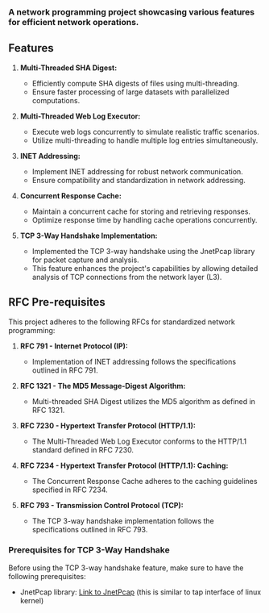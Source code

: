 ### A network programming project showcasing various features for efficient network operations.



## Features

1. **Multi-Threaded SHA Digest:**
   - Efficiently compute SHA digests of files using multi-threading.
   - Ensure faster processing of large datasets with parallelized computations.

2. **Multi-Threaded Web Log Executor:**
   - Execute web logs concurrently to simulate realistic traffic scenarios.
   - Utilize multi-threading to handle multiple log entries simultaneously.

3. **INET Addressing:**
   - Implement INET addressing for robust network communication.
   - Ensure compatibility and standardization in network addressing.

4. **Concurrent Response Cache:**
   - Maintain a concurrent cache for storing and retrieving responses.
   - Optimize response time by handling cache operations concurrently.

5. **TCP 3-Way Handshake Implementation:**
   - Implemented the TCP 3-way handshake using the JnetPcap library for packet capture and analysis.
   - This feature enhances the project's capabilities by allowing detailed analysis of TCP connections from the network layer (L3).

## RFC Pre-requisites

This project adheres to the following RFCs for standardized network programming:

1. **RFC 791 - Internet Protocol (IP):**
   - Implementation of INET addressing follows the specifications outlined in RFC 791.

2. **RFC 1321 - The MD5 Message-Digest Algorithm:**
   - Multi-threaded SHA Digest utilizes the MD5 algorithm as defined in RFC 1321.

3. **RFC 7230 - Hypertext Transfer Protocol (HTTP/1.1):**
   - The Multi-Threaded Web Log Executor conforms to the HTTP/1.1 standard defined in RFC 7230.

4. **RFC 7234 - Hypertext Transfer Protocol (HTTP/1.1): Caching:**
   - The Concurrent Response Cache adheres to the caching guidelines specified in RFC 7234.

5. **RFC 793 - Transmission Control Protocol (TCP):**
   - The TCP 3-way handshake implementation follows the specifications outlined in RFC 793.

### Prerequisites for TCP 3-Way Handshake

Before using the TCP 3-way handshake feature, make sure to have the following prerequisites:

- JnetPcap library: [Link to JnetPcap](https://www.jnetpcap.com/) (this is similar to tap interface of linux kernel)

